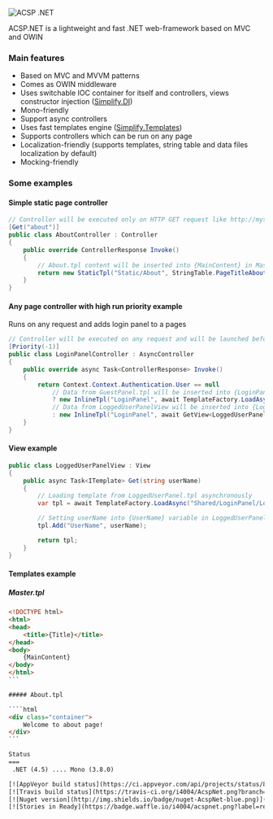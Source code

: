![ACSP .NET](https://raw.github.com/i4004/AcspNet/master/Images/Icon128x128.png)

ACSP.NET is a lightweight and fast .NET web-framework based on MVC and OWIN

### Main features

* Based on MVC and MVVM patterns
* Comes as OWIN middleware
* Uses switchable IOC container for itself and controllers, views constructor injection ([Simplify.DI](https://github.com/i4004/Simplify/wiki/Simplify.DI))
* Mono-friendly
* Support async controllers
* Uses fast templates engine ([Simplify.Templates](https://github.com/i4004/Simplify/wiki/Simplify.Templates))
* Supports controllers which can be run on any page
* Localization-friendly (supports templates, string table and data files localization by default)
* Mocking-friendly

### Some examples

#### Simple static page controller
```csharp
// Controller will be executed only on HTTP GET request like http://mysite.com/about
[Get("about")]
public class AboutController : Controller
{
    public override ControllerResponse Invoke()
    {
        // About.tpl content will be inserted into {MainContent} in Master.tpl
        return new StaticTpl("Static/About", StringTable.PageTitleAbout);
    }
}
```

#### Any page controller with high run priority example
Runs on any request and adds login panel to a pages
```csharp
// Controller will be executed on any request and will be launched before other controllers (because they have Priority = 0 by default)
[Priority(-1)]
public class LoginPanelController : AsyncController
{
    public override async Task<ControllerResponse> Invoke()
    {
        return Context.Context.Authentication.User == null
            // Data from GuestPanel.tpl will be inserted into {LoginPanel} in Master.tpl
            ? new InlineTpl("LoginPanel", await TemplateFactory.LoadAsync("Shared/LoginPanel/GuestPanel"))
            // Data from LoggedUserPanelView will be inserted into {LoginPanel} in Master.tpl
            : new InlineTpl("LoginPanel", await GetView<LoggedUserPanelView>().Get(Context.Context.Authentication.User.Identity.Name));
    }
}
```

#### View example
```csharp
public class LoggedUserPanelView : View
{
    public async Task<ITemplate> Get(string userName)
    {
        // Loading template from LoggedUserPanel.tpl asynchronously
        var tpl = await TemplateFactory.LoadAsync("Shared/LoginPanel/LoggedUserPanel");

        // Setting userName into {UserName} variable in LoggedUserPanel.tpl
        tpl.Add("UserName", userName);

        return tpl;
    }
}
```

#### Templates example

##### Master.tpl
````html
﻿<!DOCTYPE html>
<html>
<head>
    <title>{Title}</title>
</head>
<body>
    {MainContent}
</body>
</html>
```

##### About.tpl

````html
﻿<div class="container">
    Welcome to about page!
</div>
```

Status
===
 .NET (4.5) .... Mono (3.8.0)

[![AppVeyor build status](https://ci.appveyor.com/api/projects/status/89hirbi3bn5ajkvj)](https://ci.appveyor.com/project/i4004/acspnet)
[![Travis build status](https://travis-ci.org/i4004/AcspNet.png?branch=master)](https://travis-ci.org/i4004/AcspNet)
[![Nuget version](http://img.shields.io/badge/nuget-AcspNet-blue.png)](https://www.nuget.org/packages/AcspNet/)
[![Stories in Ready](https://badge.waffle.io/i4004/acspnet.png?label=ready&title=Ready)](https://waffle.io/i4004/acspnet)
